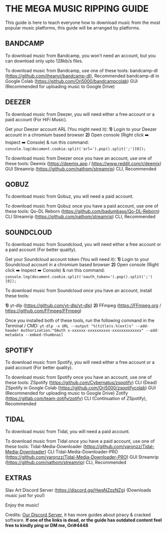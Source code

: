 # **THE MEGA MUSIC RIPPING GUIDE**

This guide is here to teach everyone how to download music from the most popular music platforms, this guide will be arranged by platforms.

## **BANDCAMP**
To download music from Bandcamp, you won't need an account, but you can download only upto 128kb/s files.

To download music from Bandcamp, use one of these tools:
bandcamp-dl (<https://github.com/iheanyi/bandcamp-dl>), Recommended
bandcamp-dl in Google Colab (<https://github.com/Ori5000/bandcampcolab>) GUI (Recommended for uploading music to Google Drive)

## **DEEZER**
To download music from Deezer, you will need either a free account or a paid account (For HiFi Music).

Get your Deezer account ARL (You might need it):
**1)** Login to your Deezer account in a chromium based browser
**2)** Open console (Right click ➡️ Inspect ➡️ Console) & run this command: `console.log(document.cookie.split('arl=').pop().split(';')[0]);`

To download music from Deezer once you have an account, use one of these tools:
Deemix (<https://deemix.app> / <https://www.reddit.com/r/deemix>) GUI
Streamrip (<https://github.com/nathom/streamrip>) CLI, Recommended

## **QOBUZ**
To download music from Qobuz, you will need a paid account.

To download music from Qobuz once you have a paid account, use one of these tools:
Qo-DL Reborn (<https://github.com/badumbass/Qo-DL-Reborn>) CLI
Streamrip (<https://github.com/nathom/streamrip>) CLI, Recommended

## **SOUNDCLOUD**
To download music from Soundcloud, you will need either a free account or a paid account (For better quality).

Get your Soundcloud account token (You will need it):
**1)** Login to your Soundcloud account in a chromium based browser
**2)** Open console (Right click ➡️ Inspect ➡️ Console) & run this command: `console.log(document.cookie.split('oauth_token=').pop().split(';')[0]);`

To download music from Soundcloud once you have an account, install these tools:

**1)** yt-dlp (<https://github.com/yt-dlp/yt-dlp>)
**2)** FFmpeg (<https://FFmpeg.org> / <https://github.com/FFmpeg/FFmpeg>)

Once you installed both of these tools, run the following command in the Terminal / CMD:
`yt-dlp -x URL --output "%(title)s.%(ext)s" --add-header Authorization:"OAuth x-xxxxxx-xxxxxxxxxx-xxxxxxxxxxxxx" --add-metadata --embed-thumbnail`

## **SPOTIFY**
To download music from Spotify, you will need either a free account or a paid account (For better quality).

To download music from Spotify once you have an account, use one of these tools:
ZSpotify (<https://github.com/Cybernatus/zspotify>) CLI (Dead)
ZSpotify in Google Colab (<https://github.com/Ori5000/zspotifycolab>) GUI (Recommended for uploading music to Google Drive)
Zotify (<https://gitlab.com/team-zotify/zotify>) CLI (Continuation of ZSpotify), Recommended

## **TIDAL**
To download music from Tidal, you will need a paid account.

To download music from Tidal once you have a paid account, use one of these tools:
Tidal-Media-Downloader (<https://github.com/yaronzz/Tidal-Media-Downloader>) CLI
Tidal-Media-Downloader-PRO (<https://github.com/yaronzz/Tidal-Media-Downloader-PRO>) GUI
Streamrip (<https://github.com/nathom/streamrip>) CLI, Recommended

## **EXTRAS**
Slav Art Discord Server (<https://discord.gg/HwqNZqzNZg>) (Downloads music just for you!)

Enjoy the music!

Credits: [Our Discord Server](https://discord.gg/enMG8bXUbn), it has more guides about piracy & cracked software.
**If one of the links is dead, or the guide has outdated content feel free to kindly ping or DM me, Ori#4448**
